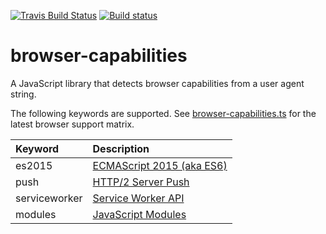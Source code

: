 [![Travis Build Status](https://travis-ci.org/Polymer/browser-capabilities.svg?branch=master)](https://travis-ci.org/Polymer/browser-capabilities)
[![Build status](https://ci.appveyor.com/api/projects/status/gn1iuc8qgx8l86yf?svg=true)](https://ci.appveyor.com/project/aomarks/browser-capabilities)

# browser-capabilities

A JavaScript library that detects browser capabilities from a user agent string.

The following keywords are supported. See [browser-capabilities.ts](https://github.com/Polymer/browser-capabilities/blob/master/src/browser-capabilities.ts) for the latest browser support matrix.

| Keyword       | Description
| :----         | :----
| es2015        | [ECMAScript 2015 (aka ES6)](https://developers.google.com/web/shows/ttt/series-2/es2015)
| push          | [HTTP/2 Server Push](https://developers.google.com/web/fundamentals/performance/http2/#server-push)
| serviceworker | [Service Worker API](https://developers.google.com/web/fundamentals/getting-started/primers/service-workers)
| modules       | [JavaScript Modules](https://www.chromestatus.com/feature/5365692190687232)

